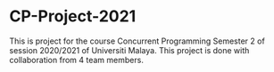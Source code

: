 # CP-Project-2021

This is project for the course Concurrent Programming Semester 2 of session 2020/2021 of Universiti Malaya.
This project is done with collaboration from 4 team members.
